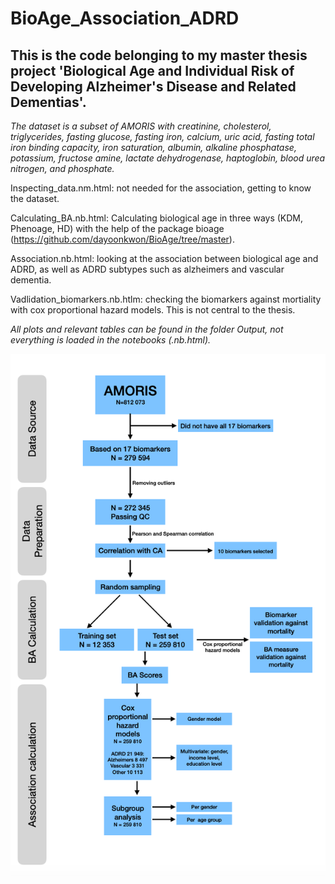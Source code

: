 # BioAge_Association_ADRD
## This is the code belonging to my master thesis project 'Biological Age and Individual Risk of Developing Alzheimer's Disease and Related Dementias'.

*The dataset is a subset of AMORIS with creatinine, cholesterol, triglycerides, fasting glucose, fasting iron, calcium, uric acid, fasting total iron binding capacity, iron saturation, albumin, alkaline phosphatase, potassium, fructose amine, lactate dehydrogenase, haptoglobin, blood urea nitrogen, and phosphate.*



Inspecting_data.nm.html: not needed for the association, getting to know the dataset.

Calculating_BA.nb.html: Calculating biological age in three ways (KDM, Phenoage, HD) with the help of the package bioage (https://github.com/dayoonkwon/BioAge/tree/master). 

Association.nb.html: looking at the association between biological age and ADRD, as well as ADRD subtypes such as alzheimers and vascular dementia. 

Vadlidation_biomarkers.nb.htlm: checking the biomarkers against mortiality with cox proportional hazard models. This is not central to the thesis. 



*All plots and relevant tables can be found in the folder Output, not everything is loaded in the notebooks (.nb.html).*


![Alt text](/images/overview2)

